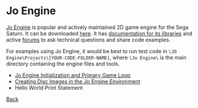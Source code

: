 # Jo Engine

[Jo Engine](https://www.jo-engine.org/) is popular and actively maintained 2D game engine for the Sega Saturn. It can be downloaded [here](https://www.jo-engine.org/download/). It has [documentation for its libraries](http://jo-engine.org/doxygen/files.html) and active [forums](https://forum.jo-engine.org/) to ask technical questions and share code examples.

For examples using Jo Engine, it would be best to run test code in ```\JO Engine\Projects\[YOUR-CODE-FOLDER-NAME]```, where ```\Jo Engine\``` is the main directory containing the engine files and tools.

- [Jo Engine Initialization and Primary Game Loop](Jo_Engine_Initialization_and_Primary_Game_Loop/page.md)
- [Creating Disc Images in the Jo Engine Environment](Creating_Disc_Images_in_the_Jo_Engine_Environment/page.md)
- Hello World Print Statement

[Back](../index.md)
